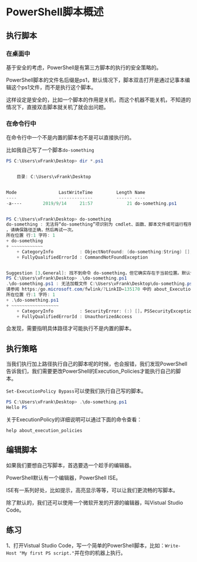 # PowerShell脚本概述

## 执行脚本

### 在桌面中

基于安全的考虑，PowerShell是有第三方脚本的执行的安全策略的。

PowerShell脚本的文件名后缀是ps1，默认情况下，脚本双击打开是通过记事本编辑这个ps1文件，而不是执行这个脚本。

这样设定是安全的，比如一个脚本的作用是关机，而这个机器不能关机，不知道的情况下，直接双击脚本就关机了就会出问题。

### 在命令行中

在命令行中一个不是内置的脚本也不是可以直接执行的。

比如我自己写了一个脚本`do-something`

```powershell
PS C:\Users\vFrank\Desktop> dir *.ps1


    目录: C:\Users\vFrank\Desktop


Mode                LastWriteTime         Length Name
----                -------------         ------ ----
-a----        2019/9/14     21:57             21 do-something.ps1


PS C:\Users\vFrank\Desktop> do-something
do-something : 无法将“do-something”项识别为 cmdlet、函数、脚本文件或可运行程序的名称。请检查名称的拼写，如果包括路径
，请确保路径正确，然后再试一次。
所在位置 行:1 字符: 1
+ do-something
+ ~~~~~~~~~~~~
    + CategoryInfo          : ObjectNotFound: (do-something:String) [], CommandNotFoundException
    + FullyQualifiedErrorId : CommandNotFoundException


Suggestion [3,General]: 找不到命令 do-something，但它确实存在于当前位置。默认情况下，Windows PowerShell 不会从当前位置加载命令。如果信任此命令，请改为键入“.\do-something”。有关详细信息，请参阅 "get-help about_Command_Precedence"。
PS C:\Users\vFrank\Desktop> .\do-something.ps1
.\do-something.ps1 : 无法加载文件 C:\Users\vFrank\Desktop\do-something.ps1，因为在此系统上禁止运行脚本。有关详细信息，
请参阅 https:/go.microsoft.com/fwlink/?LinkID=135170 中的 about_Execution_Policies。
所在位置 行:1 字符: 1
+ .\do-something.ps1
+ ~~~~~~~~~~~~~~~~~~
    + CategoryInfo          : SecurityError: (:) []，PSSecurityException
    + FullyQualifiedErrorId : UnauthorizedAccess
```

会发现，需要指明具体路径才可能执行不是内置的脚本。

## 执行策略

当我们执行加上路径执行自己的脚本呢的时候，也会报错，我们发现PowerShell告诉我们，我们需要更改PowerShell的Execution_Policies才能执行自己的脚本。

`Set-ExecutionPolicy Bypass`可以使我们执行自己写的脚本。

```powershell
PS C:\Users\vFrank\Desktop> .\do-something.ps1
Hello PS
```

关于ExecutionPolicy的详细说明可以通过下面的命令查看：

`help about_execution_policies`

## 编辑脚本

如果我们要想自己写脚本，首选要选一个趁手的编辑器。

PowerShell默认有一个编辑器，PowerShell ISE。

ISE有一系列好处，比如提示，高亮显示等等，可以让我们更流畅的写脚本。

除了默认的，我们还可以使用一个微软开发的开源的编辑器，叫Vistual Studio Code。

## 练习

1、打开Vistual Studio Code，写一个简单的PowerShell脚本，比如：`Write-Host "My first PS script."`并在你的机器上执行。

